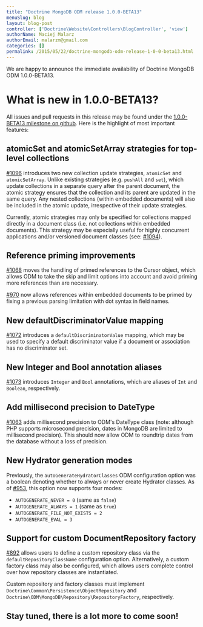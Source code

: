 ```yaml
---
title: "Doctrine MongoDB ODM release 1.0.0-BETA13"
menuSlug: blog
layout: blog-post
controller: ['Doctrine\Website\Controllers\BlogController', 'view']
authorName: Maciej Malarz
authorEmail: malarzm@gmail.com
categories: []
permalink: /2015/05/22/doctrine-mongodb-odm-release-1-0-0-beta13.html
---
```

We are happy to announce the immediate availability of Doctrine MongoDB
ODM 1.0.0-BETA13.

What is new in 1.0.0-BETA13?
============================

All issues and pull requests in this release may be found under the
[1.0.0-BETA13 milestone on
github](https://github.com/doctrine/mongodb-odm/issues?q=milestone%3A1.0.0-BETA13).
Here is the highlight of most important features:

atomicSet and atomicSetArray strategies for top-level collections
-----------------------------------------------------------------

[\#1096](https://github.com/doctrine/mongodb-odm/pull/1096) introduces
two new collection update strategies, `atomicSet` and `atomicSetArray`.
Unlike existing strategies (e.g. `pushAll` and `set`), which update
collections in a separate query after the parent document, the atomic
strategy ensures that the collection and its parent are updated in the
same query. Any nested collections (within embedded documents) will also
be included in the atomic update, irrespective of their update
strategies.

Currently, atomic strategies may only be specified for collections
mapped directly in a document class (i.e. not collections within
embedded documents). This strategy may be especially useful for highly
concurrent applications and/or versioned document classes (see:
[\#1094](https://github.com/doctrine/mongodb-odm/pull/1094)).

Reference priming improvements
------------------------------

[\#1068](https://github.com/doctrine/mongodb-odm/pull/1068) moves the
handling of primed references to the Cursor object, which allows ODM to
take the skip and limit options into account and avoid priming more
references than are necessary.

[\#970](https://github.com/doctrine/mongodb-odm/pull/970) now allows
references within embedded documents to be primed by fixing a previous
parsing limitation with dot syntax in field names.

New defaultDiscriminatorValue mapping
-------------------------------------

[\#1072](https://github.com/doctrine/mongodb-odm/pull/1072) introduces
a `defaultDiscriminatorValue` mapping, which may be used to specify a
default discriminator value if a document or association has no
discriminator set.

New Integer and Bool annotation aliases
---------------------------------------

[\#1073](https://github.com/doctrine/mongodb-odm/pull/1073) introduces
`Integer` and `Bool` annotations, which are aliases of `Int` and
`Boolean`, respectively.

Add millisecond precision to DateType
-------------------------------------

[\#1063](https://github.com/doctrine/mongodb-odm/pull/1063) adds
millisecond precision to ODM's DateType class (note: although PHP
supports microsecond precision, dates in MongoDB are limited to
millisecond precision). This should now allow ODM to roundtrip dates
from the database without a loss of precision.

New Hydrator generation modes
-----------------------------

Previously, the `autoGenerateHydratorClasses` ODM configuration option
was a boolean denoting whether to always or never create Hydrator
classes. As of
[\#953](https://github.com/doctrine/mongodb-odm/pull/953), this option
now supports four modes:

-   `AUTOGENERATE_NEVER = 0` (same as `false`)
-   `AUTOGENERATE_ALWAYS = 1` (same as `true`)
-   `AUTOGENERATE_FILE_NOT_EXISTS = 2`
-   `AUTOGENERATE_EVAL = 3`

Support for custom DocumentRepository factory
---------------------------------------------

[\#892](https://github.com/doctrine/mongodb-odm/pull/892) allows users
to define a custom repository class via the `defaultRepositoryClassName`
configuration option. Alternatively, a custom factory class may also be
configured, which allows users complete control over how repository
classes are instantiated.

Custom repository and factory classes must implement
`Doctrine\Common\Persistence\ObjectRepository` and
`Doctrine\ODM\MongoDB\Repository\RepositoryFactory`, respectively.

Stay tuned, there is a lot more to come soon!
---------------------------------------------
